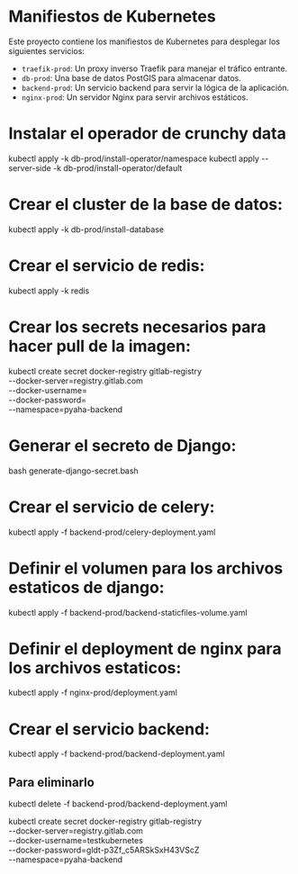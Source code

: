 # Manifiestos de Kubernetes

Este proyecto contiene los manifiestos de Kubernetes para desplegar los siguientes servicios:

- `traefik-prod`: Un proxy inverso Traefik para manejar el tráfico entrante.
- `db-prod`: Una base de datos PostGIS para almacenar datos.
- `backend-prod`: Un servicio backend para servir la lógica de la aplicación.
- `nginx-prod`: Un servidor Nginx para servir archivos estáticos.

# Instalar el operador de crunchy data

kubectl apply -k db-prod/install-operator/namespace
kubectl apply --server-side -k db-prod/install-operator/default

# Crear el cluster de la base de datos:
kubectl apply -k db-prod/install-database

# Crear el servicio de redis:
kubectl apply -k redis

# Crear los secrets necesarios para hacer pull de la imagen:
kubectl create secret docker-registry gitlab-registry \
  --docker-server=registry.gitlab.com \
  --docker-username=<tu-username> \
  --docker-password=<tu-token> \
  --namespace=pyaha-backend

# Generar el secreto de Django:
bash generate-django-secret.bash

# Crear el servicio de celery:
kubectl apply -f backend-prod/celery-deployment.yaml

# Definir el volumen para los archivos estaticos de django:
kubectl apply -f backend-prod/backend-staticfiles-volume.yaml

# Definir el deployment de nginx para los archivos estaticos:
kubectl apply -f nginx-prod/deployment.yaml

# Crear el servicio backend:
kubectl apply -f backend-prod/backend-deployment.yaml

## Para eliminarlo
kubectl delete -f backend-prod/backend-deployment.yaml

kubectl create secret docker-registry gitlab-registry \
  --docker-server=registry.gitlab.com \
  --docker-username=testkubernetes \
  --docker-password=gldt-p3Zf_c5ARSkSxH43VScZ \
  --namespace=pyaha-backend